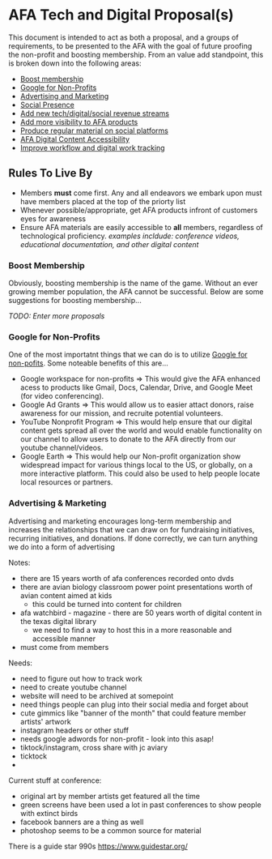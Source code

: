 # AFA Tech and Digital Proposal(s)

This document is intended to act as both a proposal, and a groups of requirements, to be presented to the AFA with the goal of future proofing the non-profit and boosting membership. From an value add standpoint, this is broken down into the following areas:

* [Boost membership](#boost-membership)
* [Google for Non-Profits](#google-for-non-profits)
* [Advertising and Marketing](#advertising-and-marketing)
* [Social Presence](#social-presence)
* [Add new tech/digital/social revenue streams](#add-new-tech-digital-social-revenue-streams)
* [Add more visibility to AFA products](#add-more-visibility-to-afa-products)
* [Produce regular material on social platforms](#produce-regular-metrial-on-social-platforms)
* [AFA Digital Content Accessibility](#afa-digital-content-accessibility)
* [Improve workflow and digital work tracking](#improve-workflow-and-digital-work-tracking)

## Rules To Live By

- Members **must** come first. Any and all endeavors we embark upon must have members placed at the top of the priorty list
- Whenever possible/appropriate, get AFA products infront of customers eyes for awareness
- Ensure AFA materials are easily accessible to **all** members, regardless of technological proficiency. _examples incldude: conference videos, educational documentation, and other digital content_

### Boost Membership

Obviously, boosting membership is the name of the game. Without an ever growing member population, the AFA cannot be successful. Below are some suggestions for boosting membership...

_TODO: Enter more proposals_

### Google for Non-Profits

One of the most importatnt things that we can do is to utilize [Google for non-pofits](https://www.google.com/nonprofits/?gclid=CjwKCAjww-CGBhALEiwAQzWxOi7teEeJTTeKhVBS7G3zVnGNbsz3ZvGa7QiFHsiOUM5wcTsRZyIY4hoC0NgQAvD_BwE). Some noteable benefits of this are...

 - Google workspace for non-profits => This would give the AFA enhanced acess to products like Gmail, Docs, Calendar, Drive, and Google Meet (for video conferencing).
 - Google Ad Grants => This would allow us to easier attact donors, raise awareness for our mission, and recruite potential volunteers.
 - YouTube Nonprofit Program => This would help ensure that our digital content gets spread all over the world and would enable functionality on our channel to allow users to donate to the AFA directly from our youtube channel/videos.
 - Google Earth => This would help our Non-profit organization show widespread impact for various things local to the US, or globally, on a more interactive platform. This could also be used to help people locate local resources or partners.

### Advertising & Marketing

Advertising and marketing encourages long-term membership and increases the relationships that we can draw on for fundraising initiatives, recurring initiatives, and donations. If done correctly, we can turn anything we do into a form of advertising



Notes:

- there are 15 years worth of afa conferences recorded onto dvds
- there are avian biology classroom power point presentations worth of avian content aimed at kids
  - this could be turned into content for children 
- afa watchbird - magazine - there are 50 years worth of digital content in the texas digital library
  - we need to find a way to host this in a more reasonable and accessible manner 
- must come from members 



Needs:
- need to figure out how to track work
- need to create youtube channel
- website will need to be archived at somepoint
- need things people can plug into their social media and forget about
- cute gimmics like "banner of the month" that could feature member artists' artwork
- instagram headers or other stuff
- needs google adwords for non-profit - look into this asap!
- tiktock/instagram, cross share with jc aviary 
- ticktock
- 

Current stuff at conference:
- original art by member artists get featured all the time
- green screens have been used a lot in past conferences to show people with extinct birds
- facebook banners are a thing as well
- photoshop seems to be a common source for material 

There is a guide star 990s 
https://www.guidestar.org/
